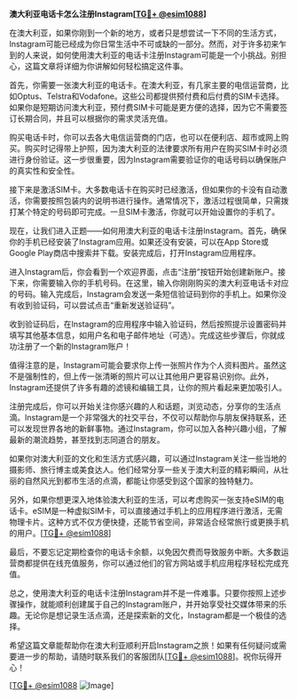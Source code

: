 **澳大利亚电话卡怎么注册Instagram[[TG💪+ @esim1088](https://t.me/s/esim1088)]**

在澳大利亚，如果你刚到一个新的地方，或者只是想尝试一下不同的生活方式，Instagram可能已经成为你日常生活中不可或缺的一部分。然而，对于许多初来乍到的人来说，如何使用澳大利亚的电话卡注册Instagram可能是一个小挑战。别担心，这篇文章将详细为你讲解如何轻松搞定这件事。

首先，你需要一张澳大利亚的电话卡。在澳大利亚，有几家主要的电信运营商，比如Optus、Telstra和Vodafone。这些公司都提供预付费和后付费的SIM卡选择。如果你是短期访问澳大利亚，预付费SIM卡可能是更方便的选择，因为它不需要签订长期合同，并且可以根据你的需求灵活充值。

购买电话卡时，你可以去各大电信运营商的门店，也可以在便利店、超市或网上购买。购买时记得带上护照，因为澳大利亚的法律要求所有用户在购买SIM卡时必须进行身份验证。这一步很重要，因为Instagram需要验证你的电话号码以确保账户的真实性和安全性。

接下来是激活SIM卡。大多数电话卡在购买时已经激活，但如果你的卡没有自动激活，你需要按照包装内的说明书进行操作。通常情况下，激活过程很简单，只需拨打某个特定的号码即可完成。一旦SIM卡激活，你就可以开始设置你的手机了。

现在，让我们进入正题——如何用澳大利亚的电话卡注册Instagram。首先，确保你的手机已经安装了Instagram应用。如果还没有安装，可以在App Store或Google Play商店中搜索并下载。安装完成后，打开Instagram应用程序。

进入Instagram后，你会看到一个欢迎界面，点击“注册”按钮开始创建新账户。接下来，你需要输入你的手机号码。在这里，输入你刚刚购买的澳大利亚电话卡对应的号码。输入完成后，Instagram会发送一条短信验证码到你的手机上。如果你没有收到验证码，可以尝试点击“重新发送验证码”。

收到验证码后，在Instagram的应用程序中输入验证码，然后按照提示设置密码并填写其他基本信息，如用户名和电子邮件地址（可选）。完成这些步骤后，你就成功注册了一个新的Instagram账户！

值得注意的是，Instagram可能会要求你上传一张照片作为个人资料图片。虽然这不是强制性的，但上传一张清晰的照片可以让其他用户更容易识别你。此外，Instagram还提供了许多有趣的滤镜和编辑工具，让你的照片看起来更加吸引人。

注册完成后，你可以开始关注你感兴趣的人和话题，浏览动态，分享你的生活点滴。Instagram是一个非常强大的社交平台，不仅可以帮助你与朋友保持联系，还可以发现世界各地的新鲜事物。通过Instagram，你可以加入各种兴趣小组，了解最新的潮流趋势，甚至找到志同道合的朋友。

如果你对澳大利亚的文化和生活方式感兴趣，可以通过Instagram关注一些当地的摄影师、旅行博主或美食达人。他们经常分享一些关于澳大利亚的精彩瞬间，从壮丽的自然风光到都市生活的点滴，都能让你感受到这个国家的独特魅力。

另外，如果你想更深入地体验澳大利亚的生活，可以考虑购买一张支持eSIM的电话卡。eSIM是一种虚拟SIM卡，可以直接通过手机上的应用程序进行激活，无需物理卡片。这种方式不仅方便快捷，还能节省空间，非常适合经常旅行或更换手机的用户。[[TG💪+ @esim1088](https://t.me/s/esim1088)]

最后，不要忘记定期检查你的电话卡余额，以免因欠费而导致服务中断。大多数运营商都提供在线充值服务，你可以通过他们的官方网站或手机应用程序轻松完成充值。

总之，使用澳大利亚的电话卡注册Instagram并不是一件难事。只要你按照上述步骤操作，就能顺利创建属于自己的Instagram账户，并开始享受社交媒体带来的乐趣。无论你是想记录生活点滴，还是探索新的文化，Instagram都是一个极佳的选择。

希望这篇文章能帮助你在澳大利亚顺利开启Instagram之旅！如果有任何疑问或需要进一步的帮助，请随时联系我们的客服团队[[TG💪+ @esim1088](https://t.me/s/esim1088)]。祝你玩得开心！

[[TG💪+ @esim1088](https://t.me/s/esim1088) ![Image](https://i.postimg.cc/4NQfJmqS/Snipaste-2025-05-13-00-14-12.png)]